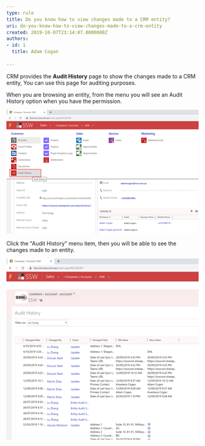 ```yaml
---
type: rule
title: Do you know how to view changes made to a CRM entity?
uri: do-you-know-how-to-view-changes-made-to-a-crm-entity
created: 2019-10-07T23:14:07.0000000Z
authors:
- id: 1
  title: Adam Cogan

---
```


CRM provides the **Audit History** page to show the changes made to a CRM entity, You can use this page for auditing purposes. 
 
When you are browsing an entity, from the menu you will see an Audit History option when you have the permission.


![Audit History Menu](AuditHistory.png)



Click the "Audit History" menu item, then you will be able to see the changes made to an entity.


![Showing changes to entity fields with old and new values](AuditHistory2.png)
